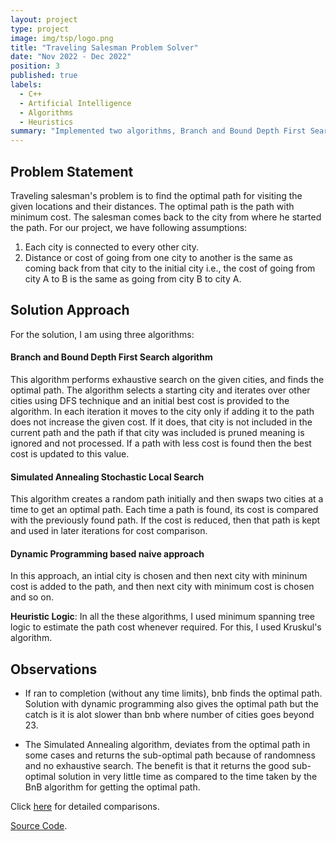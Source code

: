 ```yaml
---
layout: project
type: project
image: img/tsp/logo.png
title: "Traveling Salesman Problem Solver"
date: "Nov 2022 - Dec 2022"
position: 3
published: true
labels:
  - C++
  - Artificial Intelligence
  - Algorithms
  - Heuristics
summary: "Implemented two algorithms, Branch and Bound Depth First Search (DFS) with a heuristic and Simulated Annealing Stochastic Local Search, to find the optimal path. These algorithms utilize different strategies to efficiently explore the search space and find the best solution. The Branch and Bound DFS algorithm incorporates a heuristic function to guide the search, while Simulated Annealing employs a stochastic approach to overcome local optima and explore the solution space more effectively. By leveraging these algorithms, I aimed to achieve optimal pathfinding results."
---
```


## Problem Statement
Traveling salesman's problem is to find the optimal path for visiting the given locations and their
distances. The optimal path is the path with minimum cost. The salesman comes back to the city from
where he started the path. For our project, we have following assumptions:
1. Each city is connected to every other city.
2. Distance or cost of going from one city to another is the same as coming back from that city to
the initial city i.e., the cost of going from city A to B is the same as going from city B to city A.

## Solution Approach
For the solution, I am using three algorithms:

#### Branch and Bound Depth First Search algorithm
This algorithm performs exhaustive search on the given cities, and finds the optimal path. The algorithm selects a starting city and iterates over other cities using DFS technique and an initial best cost is provided to the algorithm. In each iteration it moves to the city only if adding it to the path does not increase the given cost. If it does, that city is not included in the current path and the path if that city was included is pruned meaning is ignored and not processed. If a path with less cost is found then the best cost is updated to this value.

#### Simulated Annealing Stochastic Local Search
This algorithm creates a random path initially and then swaps two cities at a time to get an optimal path. Each time a path is found, its cost is compared with the previously found path. If the cost is reduced, then that path is kept and used in later iterations for cost comparison.

#### Dynamic Programming based naive approach
In this approach, an intial city is chosen and then next city with mininum cost is added to the path, and then next city with minimum cost is chosen and so on.

**Heuristic Logic**: 
In all the these algorithms, I used minimum spanning tree logic to estimate the path cost whenever required. For this, I used Kruskul's algorithm.

## Observations

- If ran to completion (without any time limits), bnb finds the optimal path. Solution with dynamic programming also gives the optimal path but the catch is it is alot slower than bnb where number of cities goes beyond 23.

- The Simulated Annealing algorithm, deviates from the optimal path in some cases and returns the sub-optimal path because of randomness and no exhaustive search. The benefit is that it returns the good sub-optimal solution in very little time as compared to the time taken by the BnB algorithm for getting the optimal path.

Click [here](https://github.com/pallavi-garg/Travelling-Salesman-Problem#observations-and-results) for detailed comparisons.

[Source Code](https://github.com/pallavi-garg/Travelling-Salesman-Problem).
